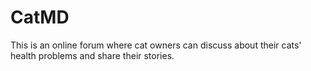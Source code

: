# CatMD
This is an online forum where cat owners can discuss about their cats' health problems and share their stories.

